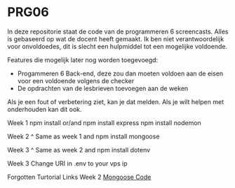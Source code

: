 # PRG06

In deze repositorie staat de code van de programmeren 6 screencasts. Alles is gebaseerd op wat de docent heeft gemaakt.
Ik ben niet verantwoordelijk voor onvoldoedes, dit is slecht een hulpmiddel tot een mogelijke voldoende.

Features die mogelijk later nog worden toegevoegd:
- Progammeren 6 Back-end, deze zou dan moeten voldoen aan de eisen voor een voldoende volgens de checker
- De opdrachten van de lesbrieven toevoegen aan de weken

Als je een fout of verbetering ziet, kan je dat melden. Als je wilt helpen met onderhouden kan dit ook.

Week 1
npm install
or/and
npm install express
npm install nodemon

Week 2
^ Same as week 1
and
npm install mongoose

Week 3
^ Same as week 2
and
npm install dotenv


Week 3
Change URI in .env to your vps ip


Forgotten Turtorial Links
Week 2
<a href="https://developer.mozilla.org/en-US/docs/Learn/Server-side/Express_Nodejs/mongoose">Mongoose Code</a>